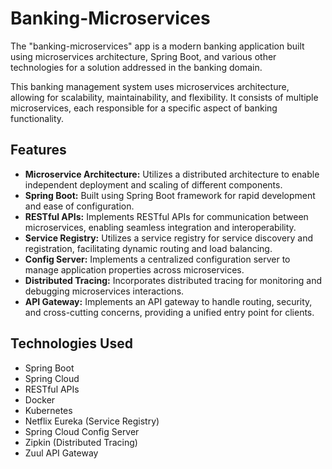 # Banking-Microservices

The "banking-microservices" app is a modern banking application built using microservices architecture, Spring Boot, and various other technologies for a solution addressed in the banking domain.

This banking management system uses microservices architecture, allowing for scalability, maintainability, and flexibility. It consists of multiple microservices, each responsible for a specific aspect of banking functionality.

## Features

- **Microservice Architecture:** Utilizes a distributed architecture to enable independent deployment and scaling of different components.
- **Spring Boot:** Built using Spring Boot framework for rapid development and ease of configuration.
- **RESTful APIs:** Implements RESTful APIs for communication between microservices, enabling seamless integration and interoperability.
- **Service Registry:** Utilizes a service registry for service discovery and registration, facilitating dynamic routing and load balancing.
- **Config Server:** Implements a centralized configuration server to manage application properties across microservices.
- **Distributed Tracing:** Incorporates distributed tracing for monitoring and debugging microservices interactions.
- **API Gateway:** Implements an API gateway to handle routing, security, and cross-cutting concerns, providing a unified entry point for clients.

## Technologies Used

- Spring Boot
- Spring Cloud
- RESTful APIs
- Docker
- Kubernetes
- Netflix Eureka (Service Registry)
- Spring Cloud Config Server
- Zipkin (Distributed Tracing)
- Zuul API Gateway
